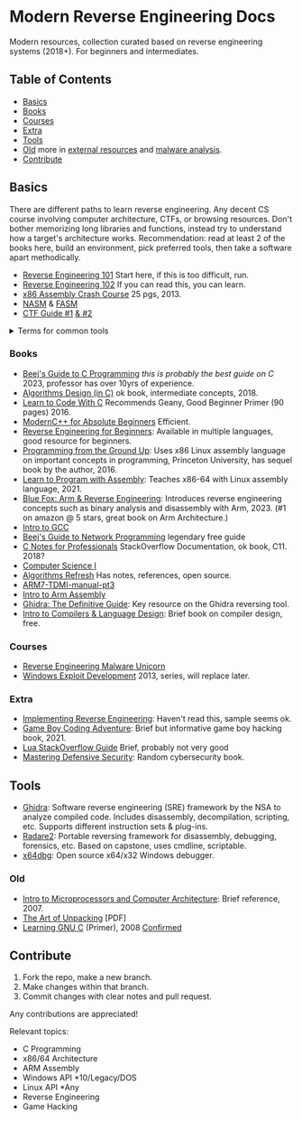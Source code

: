 # Modern Reverse Engineering Docs
Modern resources, collection curated based on reverse engineering systems (2018+). For beginners and intermediates.

## Table of Contents

- [Basics](#basics)
- [Books](#books)
- [Courses](#courses)
- [Extra](#extra)
- [Tools](#tools)
- [Old](#old)  more in [external resources](https://github.com/HimoriK/Modern-Reverse-Engineering-Docs/blob/main/externalresources.md) and [malware analysis](https://github.com/HimoriK/Modern-Reverse-Engineering-Docs/blob/main/malwareanalysis.md).
- [Contribute](#contribute)

## Basics
There are different paths to learn reverse engineering. Any decent CS course involving computer architecture, CTFs, or browsing resources. Don't bother memorizing long libraries and functions, instead try to understand how a target's architecture works. Recommendation: read at least 2 of the books here, build an environment, pick preferred tools, then take a software apart methodically.

* [Reverse Engineering 101](https://intezer.com/blog/malware-analysis/malware-reverse-engineering-beginners/) Start here, if this is too difficult, run.
* [Reverse Engineering 102](https://www.shadowinfosec.io/2018/05/a-gentle-introduction-into-arm-assembly.html) If you can read this, you can learn.
* [x86 Assembly Crash Course](https://sensepost.com/blogstatic/2014/01/SensePost_crash_course_in_x86_assembly-.pdf) 25 pgs, 2013.
* [NASM](https://pacman128.github.io/pcasm/) & [FASM](https://flatassembler.net/)
* [CTF Guide #1](https://trailofbits.github.io/ctf/) [& #2](https://github.com/ctf-wiki/ctf-wiki)
<details><summary>Terms for common tools</summary>
  
- *Debugger* - sequence through program assembly interactively
- *Disassembler* - retrieves the bulk program assembly 
- *Decompiler* - revert a program to it's source code (if the source is known)
</details>

### Books
* [Beej's Guide to C Programming](https://beej.us/guide/bgc/pdf/bgc_usl_c_1.pdf) *this is probably the best guide on C* 2023, professor has over 10yrs of experience.
* [Algorithms Design (in C)](https://www.ime.usp.br/~pf/algorithms/) ok book, intermediate concepts, 2018.
* [Learn to Code With C](https://magpi.raspberrypi.com/books/essentials-c-v1) Recommends Geany, Good Beginner Primer (90 pages)  2016.
* [ModernC++ for Absolute Beginners](https://github.com/HimoriK/Modern-Reverse-Engineering-Docs/files/11522246/Slobodan.Dmitrovic.-.Modern.C%2B%2B.for.Absolute.Beginners_.A.Friendly.Introduction.to.C%2B%2B.Programming.Language.and.C%2B%2B11.to.C%2B%2B20.Standards-Apress.2020.pdf) Efficient.
* [Reverse Engineering for Beginners](https://github.com/HimoriK/Modern-Reverse-Engineering-Docs/files/11470339/RE4B-EN.2023.pdf): Available in multiple languages, good resource for beginners.
* [Programming from the Ground Up](https://www.amazon.com/Programming-Ground-Up-Jonathan-Bartlett/dp/1540831825): Uses x86 Linux assembly language on important concepts in programming, Princeton University, has sequel book by the author, 2016.
* [Learn to Program with Assembly](https://www.amazon.com/Learn-Program-Assembly-Foundational-Programmers/dp/1484274369): Teaches x86-64 with Linux assembly language, 2021.
* [Blue Fox: Arm & Reverse Engineering](https://www.amazon.com/Blue-Fox-Assembly-Internals-Analysis/dp/1119745306): Introduces reverse engineering concepts such as binary analysis
and disassembly with Arm, 2023. (#1 on amazon @ 5 stars, great book on Arm Architecture.)
* [Intro to GCC](https://github.com/HimoriK/Modern-Reverse-Engineering-Docs/files/11522130/gccintro.pdf)
* [Beej's Guide to Network Programming](https://github.com/HimoriK/Modern-Reverse-Engineering-Docs/files/11522150/bgnet_usl_bw_1.pdf) legendary free guide
* [C Notes for Professionals](https://goalkicker.com/CBook) StackOverflow Documentation, ok book, C11. 2018?
* [Computer Science I](https://github.com/HimoriK/Modern-Reverse-Engineering-Docs/files/11522155/ComputerScienceOne.pdf)
* [Algorithms Refresh](https://github.com/HimoriK/Modern-Reverse-Engineering-Docs/files/11522196/Algorithms-JeffE-BW.pdf) Has notes, references, open source.
* [ARM7-TDMI-manual-pt3](https://github.com/HimoriK/Modern-Reverse-Engineering-Docs/files/11522207/ARM7-TDMI-manual-pt3.pdf)
* [Intro to Arm Assembly](https://github.com/HimoriK/Modern-Reverse-Engineering-Docs/files/11522212/Introduction.to.Assembly.Language.Programming.From.Soup.to.Nuts.pdf)
* [Ghidra: The Definitive Guide](https://www.amazon.com/product-reviews/1718501021): Key resource on the Ghidra reversing tool.
* [Intro to Compilers & Language Design](https://www3.nd.edu/~dthain/compilerbook/compilerbook.pdf): Brief book on compiler design, free.

### Courses
* [Reverse Engineering Malware Unicorn](https://malwareunicorn.org/workshops/re101.html#0)
* [Windows Exploit Development](https://www.securitysift.com/windows-exploit-development-part-1-basics/) 2013, series, will replace later.

### Extra
* [Implementing Reverse Engineering](https://www.amazon.com/product-reviews/B09DT5N5JP): Haven't read this, sample seems ok.
* [Game Boy Coding Adventure](https://www.amazon.com/Game-Boy-Coding-Adventure-programming-ebook/dp/B0B7FY5576): Brief but informative game boy hacking book, 2021.
* [Lua StackOverflow Guide](https://github.com/HimoriK/Modern-Reverse-Engineering-Docs/files/11522164/lua.pdf) Brief, probably not very good
* [Mastering Defensive Security](https://www.amazon.com/Mastering-Defensive-Security-techniques-infrastructure-ebook/dp/B09BZXC5SC): Random cybersecurity book.

## Tools
* [Ghidra](https://github.com/NationalSecurityAgency/ghidra): Software reverse engineering (SRE) framework by the NSA to analyze compiled code. Includes disassembly, decompilation, scripting, etc. Supports different instruction sets & plug-ins.
* [Radare2](http://www.radare.org/): Portable reversing framework for disassembly, debugging, forensics, etc. Based on capstone, uses cmdline, scriptable.
* [x64dbg](http://x64dbg.com/): Open source x64/x32 Windows debugger.

### Old
* [Intro to Microprocessors and Computer Architecture](https://www.amazon.com/Inside-Machine-Introduction-Microprocessors-Architecture/dp/1593276680): Brief reference, 2007.
* [The Art of Unpacking](https://www.blackhat.com/presentations/bh-usa-07/Yason/Whitepaper/bh-usa-07-yason-WP.pdf) [PDF]
* [Learning GNU C](https://download-mirror.savannah.gnu.org/releases/c-prog-book/learning_gnu_c.pdf) (Primer), 2008 [Confirmed](https://www.gnu.org/savannah-checkouts/non-gnu/c-prog-book/)

## Contribute
1. Fork the repo, make a new branch.
2. Make changes within that branch.
3. Commit changes with clear notes and pull request.

Any contributions are appreciated!

Relevant topics:

* C Programming
* x86/64 Architecture
* ARM Assembly
* Windows API *10/Legacy/DOS
* Linux API *Any
* Reverse Engineering
* Game Hacking
